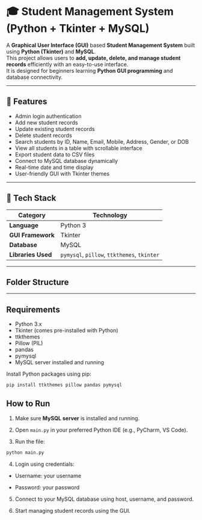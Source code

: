 # 🎓 Student Management System (Python + Tkinter + MySQL)

A **Graphical User Interface (GUI)** based **Student Management System** built using **Python (Tkinter)** and **MySQL**.  
This project allows users to **add, update, delete, and manage student records** efficiently with an easy-to-use interface.  
It is designed for beginners learning **Python GUI programming** and database connectivity.

---

## 🚀 Features

- Admin login authentication
- Add new student records
- Update existing student records
- Delete student records
- Search students by ID, Name, Email, Mobile, Address, Gender, or DOB
- View all students in a table with scrollable interface
- Export student data to CSV files
- Connect to MySQL database dynamically
- Real-time date and time display
- User-friendly GUI with Tkinter themes

---

## 🧩 Tech Stack

| Category | Technology |
|-----------|-------------|
| **Language** | Python 3 |
| **GUI Framework** | Tkinter |
| **Database** | MySQL |
| **Libraries Used** | `pymysql`, `pillow`, `ttkthemes`, `tkinter` |

---

## **Folder Structure**

---

## **Requirements**

- Python 3.x
- Tkinter (comes pre-installed with Python)
- ttkthemes
- Pillow (PIL)
- pandas
- pymysql
- MySQL server installed and running

Install Python packages using pip:

```bash
pip install ttkthemes pillow pandas pymysql
```

## **How to Run**

1. Make sure **MySQL server** is installed and running.
 
2. Open `main.py` in your preferred Python IDE (e.g., PyCharm, VS Code).
 
3. Run the file:

```bash
python main.py
```
4. Login using credentials:

 - Username: your username

 - Password: your password

5. Connect to your MySQL database using host, username, and password.

6. Start managing student records using the GUI.

